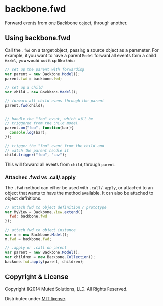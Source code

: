 # backbone.fwd

Forward events from one Backbone object, through another. 

## Using backbone.fwd

Call the `.fwd` on a target object, passing a source object as
a parameter. For example, if you want to have a parent `Model` forward all 
events form a child `Model`, you would set it up like this:

```js
// set up the parent with forwarding
var parent = new Backbone.Model();
parent.fwd = backbone.fwd;

// set up a child
var child = new Backbone.Model();

// forward all child evens through the parent
parent.fwd(child);


// handle the "foo" event, which will be
// triggered from the child model
parent.on("foo", function(bar){
  console.log(bar);
});

// trigger the "foo" event from the child and
// watch the parent handle it
child.trigger("foo", "baz");
```

This will forward all events from `child`, through `parent`.

### Attached .fwd vs .call/.apply

The `.fwd` method can either be used with `.call/.apply`, or attached to an 
object that wants to have the method available. It can also be attached to
object definitions.

```js
// attach fwd to object definition / prototype
var MyView = Backbone.View.extend({
  fwd: backbone.fwd
});

// attach fwd to object instance
var m = new Backbone.Model();
m.fwd = backbone.fwd;

// .apply or .call on parent
var parent = new Backbone.Model();
var children = new Backbone.Collection();
backone.fwd.apply(parent, children);
```

## Copyright & License

Copyright &copy;2014 Muted Solutions, LLC. All Rights Reserved.

Distributed under [MIT license](http://mutedsolutions.mit-license.org).
